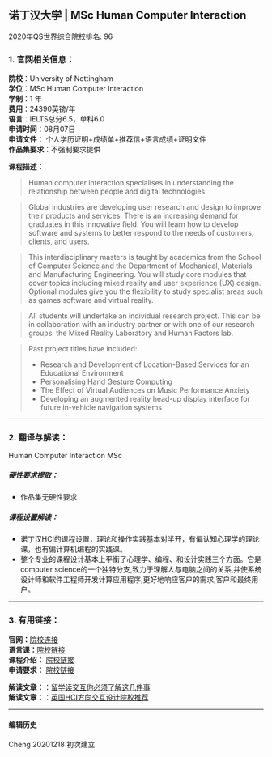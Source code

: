 ## 诺丁汉大学 | MSc Human Computer Interaction 

2020年QS世界综合院校排名: 96  

### 1. 官网相关信息：

**院校**：University of Nottingham  
**学位**：MSc Human Computer Interaction  
**学制**：1 年  
**费用**：24390英镑/年  
**语言**：IELTS总分6.5，单科6.0  
**申请时间**：08月07日  
**申请文件**： 个人学历证明+成绩单+推荐信+语言成绩+证明文件  
**作品集要求**：不强制要求提供  

**课程描述：**   

> Human computer interaction specialises in understanding the relationship between people and digital technologies.

> Global industries are developing user research and design to improve their products and services. There is an increasing demand for graduates in this innovative field. You will learn how to develop software and systems to better respond to the needs of customers, clients, and users.

> This interdisciplinary masters is taught by academics from the School of Computer Science and the Department of Mechanical, Materials and Manufacturing Engineering. You will study core modules that cover topics including mixed reality and user experience (UX) design. Optional modules give you the flexibility to study specialist areas such as games software and virtual reality.

> All students will undertake an individual research project. This can be in collaboration with an industry partner or with one of our research groups: the Mixed Reality Laboratory and Human Factors lab.

> Past project titles have included:
> - Research and Development of Location-Based Services for an Educational Environment
> - Personalising Hand Gesture Computing
> - The Effect of Virtual Audiences on Music Performance Anxiety
> - Developing an augmented reality head-up display interface for future in-vehicle navigation systems


---


### 2. 翻译与解读：
Human Computer Interaction MSc
##### 硬性要求提取：
- 作品集无硬性要求  

##### 课程设置解读：
- 诺丁汉HCI的课程设置，理论和操作实践基本对半开，有偏认知心理学的理论课，也有偏计算机编程的实践课。
- 整个专业的课程设计基本上平衡了心理学、编程、和设计实践三个方面。它是computer science的一个独特分支,致力于理解人与电脑之间的关系,并使系统设计师和软件工程师开发计算应用程序,更好地响应客户的需求,客户和最终用户。

---


### 3. 有用链接：
**官网：**[院校连接](https://www.nottingham.ac.uk/pgstudy/courses/computer-science/human-computer-interaction-msc.aspx)  
**语言课：**[院校链接](https://www.nottingham.ac.uk/cele/index.aspx)  
**课程介绍：** [院校链接](https://www.nottingham.ac.uk/pgstudy/courses/computer-science/human-computer-interaction-msc.aspx)  
**申请要求：** [院校链接](https://www.nottingham.ac.uk/pgstudy/courses/computer-science/human-computer-interaction-msc.aspx)

 
**解读文章：**：[留学读交互你必须了解这几件事](http://www.makebi.net/34036.html)  
**解读文章：**：[英国HCI方向交互设计院校推荐](http://www.makebi.net/24434.html)   



---


#### 编辑历史

Cheng 20201218 初次建立  
